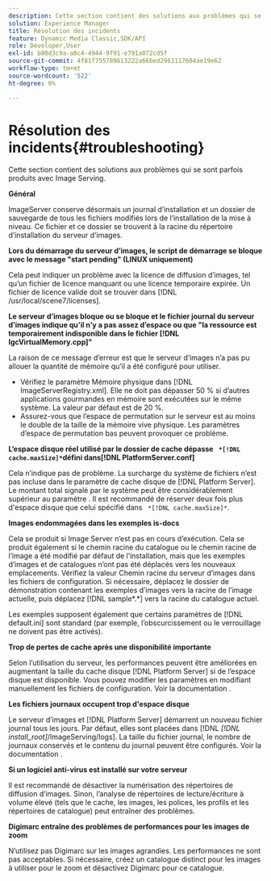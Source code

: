 ```yaml
---
description: Cette section contient des solutions aux problèmes qui se sont parfois produits avec Image Serving.
solution: Experience Manager
title: Résolution des incidents
feature: Dynamic Media Classic,SDK/API
role: Developer,User
exl-id: b80d3c9a-a0c4-4944-9f91-e791a072cd5f
source-git-commit: 4f81f755789613222a66bed2961117604ae19e62
workflow-type: tm+mt
source-wordcount: '522'
ht-degree: 0%

---
```


# Résolution des incidents{#troubleshooting}

Cette section contient des solutions aux problèmes qui se sont parfois produits avec Image Serving.

**Général**

ImageServer conserve désormais un journal d’installation et un dossier de sauvegarde de tous les fichiers modifiés lors de l’installation de la mise à niveau. Ce fichier et ce dossier se trouvent à la racine du répertoire d’installation du serveur d’images.

**Lors du démarrage du serveur d’images, le script de démarrage se bloque avec le message &quot;start pending&quot; (LINUX uniquement)**

Cela peut indiquer un problème avec la licence de diffusion d’images, tel qu’un fichier de licence manquant ou une licence temporaire expirée. Un fichier de licence valide doit se trouver dans [!DNL /usr/local/scene7/licenses].

**Le serveur d’images bloque ou se bloque et le fichier journal du serveur d’images indique qu’il n’y a pas assez d’espace ou que &quot;la ressource est temporairement indisponible dans le fichier [!DNL IgcVirtualMemory.cpp]&quot;**

La raison de ce message d’erreur est que le serveur d’images n’a pas pu allouer la quantité de mémoire qu’il a été configuré pour utiliser.

* Vérifiez le paramètre Mémoire physique dans [!DNL ImageServerRegistry.xml]. Elle ne doit pas dépasser 50 % si d’autres applications gourmandes en mémoire sont exécutées sur le même système. La valeur par défaut est de 20 %.
* Assurez-vous que l’espace de permutation sur le serveur est au moins le double de la taille de la mémoire vive physique. Les paramètres d’espace de permutation bas peuvent provoquer ce problème.

**L’espace disque réel utilisé par le dossier de cache dépasse ` *[!DNL cache.maxSize]*`défini dans[!DNL PlatformServer.conf]**

Cela n’indique pas de problème. La surcharge du système de fichiers n’est pas incluse dans le paramètre de cache disque de [!DNL Platform Server]. Le montant total signalé par le système peut être considérablement supérieur au paramètre . Il est recommandé de réserver deux fois plus d&#39;espace disque que celui spécifié dans ` *[!DNL cache.maxSize]*`.

**Images endommagées dans les exemples is-docs**

Cela se produit si Image Server n’est pas en cours d’exécution. Cela se produit également si le chemin racine du catalogue ou le chemin racine de l’image a été modifié par défaut de l’installation, mais que les exemples d’images et de catalogues n’ont pas été déplacés vers les nouveaux emplacements. Vérifiez la valeur Chemin racine du serveur d’images dans les fichiers de configuration. Si nécessaire, déplacez le dossier de démonstration contenant les exemples d’images vers la racine de l’image actuelle, puis déplacez [!DNL sample*.*] vers la racine du catalogue actuel.

Les exemples supposent également que certains paramètres de [!DNL default.ini] sont standard (par exemple, l’obscurcissement ou le verrouillage ne doivent pas être activés).

**Trop de pertes de cache après une disponibilité importante**

Selon l’utilisation du serveur, les performances peuvent être améliorées en augmentant la taille du cache disque [!DNL Platform Server] si de l’espace disque est disponible. Vous pouvez modifier les paramètres en modifiant manuellement les fichiers de configuration. Voir la documentation .

**Les fichiers journaux occupent trop d&#39;espace disque**

Le serveur d’images et [!DNL Platform Server] démarrent un nouveau fichier journal tous les jours. Par défaut, elles sont placées dans [!DNL *[!DNL install_root]*/ImageServing/logs]. La taille du fichier journal, le nombre de journaux conservés et le contenu du journal peuvent être configurés. Voir la documentation .

**Si un logiciel anti-virus est installé sur votre serveur**

Il est recommandé de désactiver la numérisation des répertoires de diffusion d’images. Sinon, l’analyse de répertoires de lecture/écriture à volume élevé (tels que le cache, les images, les polices, les profils et les répertoires de catalogue) peut entraîner des problèmes.

**Digimarc entraîne des problèmes de performances pour les images de zoom**

N’utilisez pas Digimarc sur les images agrandies. Les performances ne sont pas acceptables. Si nécessaire, créez un catalogue distinct pour les images à utiliser pour le zoom et désactivez Digimarc pour ce catalogue.
